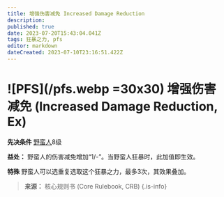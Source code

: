 ```yaml
---
title: 增强伤害减免 Increased Damage Reduction
description: 
published: true
date: 2023-07-20T15:43:04.041Z
tags: 狂暴之力, pfs
editor: markdown
dateCreated: 2023-07-10T23:16:51.422Z
---
```


# ![PFS](/pfs.webp =30x30) 增强伤害减免 (Increased Damage Reduction, Ex)
**先决条件** [野蛮人](/野蛮人)8级

**益处：** 野蛮人的伤害减免增加“1/-”。当野蛮人狂暴时，此加值即生效。

**特殊** 野蛮人可以选重复选取这个狂暴之力，最多3次，其效果叠加。

> **来源：** 核心规则书 (Core Rulebook, CRB)
{.is-info}